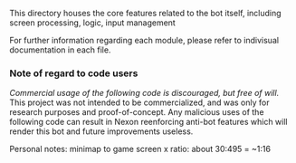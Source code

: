 This directory houses the core features related to the bot itself, including screen processing, logic, input management

For further information regarding each module, please refer to indivisual documentation in each file.

### Note of regard to code users
*Commercial usage of the following code is discouraged, but free of will.* This project was not intended to be commercialized, and was
only for research purposes and proof-of-concept. Any malicious uses of the following code can result in
Nexon reenforcing anti-bot features which will render this bot and future improvements useless.

Personal notes:
minimap to game screen x ratio:
about 30:495 = ~1:16
